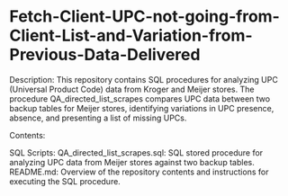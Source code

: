 # Fetch-Client-UPC-not-going-from-Client-List-and-Variation-from-Previous-Data-Delivered
Description:
This repository contains SQL procedures for analyzing UPC (Universal Product Code) data from Kroger and Meijer stores. The procedure QA_directed_list_scrapes compares UPC data between two backup tables for Meijer stores, identifying variations in UPC presence, absence, and presenting a list of missing UPCs.

Contents:

SQL Scripts:
QA_directed_list_scrapes.sql: SQL stored procedure for analyzing UPC data from Meijer stores against two backup tables.
README.md:
Overview of the repository contents and instructions for executing the SQL procedure.
